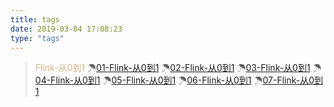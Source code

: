 ```yaml
---
title: tags
date: 2019-03-04 17:08:23
type: "tags"
---
```


> <font color = #d2b484>Flink-从0到1</font> 
> &#9730;[01-Flink-从0到1](../2019/03/04/01-Flink-从0到1/index.html)
> &#9730;[02-Flink-从0到1](../2019/03/04/02-Flink-从0到1/index.html)
> &#9730;[03-Flink-从0到1](../2019/03/04/03-Flink-从0到1/index.html)
> &#9730;[04-Flink-从0到1](../2019/03/04/04-Flink-从0到1/index.html)
> &#9730;[05-Flink-从0到1](../2019/03/04/05-Flink-从0到1/index.html)
> &#9730;[06-Flink-从0到1](../2019/03/04/06-Flink-从0到1/index.html)
> &#9730;[07-Flink-从0到1](../2019/03/04/07-Flink-从0到1/index.html)

